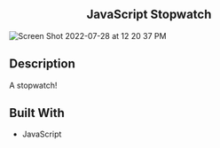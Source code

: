 <h2 align="center"> JavaScript Stopwatch</h2>

![Screen Shot 2022-07-28 at 12 20 37 PM](https://user-images.githubusercontent.com/91632194/181588413-5afc81d3-af97-4300-8b35-51cb09320b03.png)

## Description 
A stopwatch!

## Built With
- JavaScript
